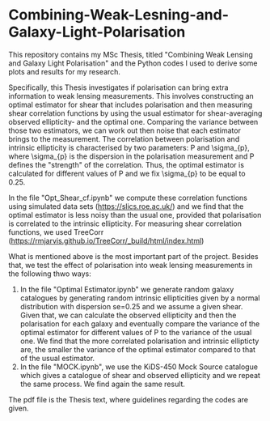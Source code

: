 # Combining-Weak-Lesning-and-Galaxy-Light-Polarisation
This repository contains my MSc Thesis, titled "Combining Weak Lensing and Galaxy Light Polarisation" and the Python codes I used to derive some plots and results for my research.   

Specifically, this Thesis investigates if polarisation can bring extra information to weak lensing measurements. This involves constructing an optimal estimator for shear that includes polarisation and then measuring shear correlation functions by using the usual estimator for shear-averaging observed ellipticity- and the optimal one. Comparing the variance between those two estimators, we can work out then noise that each estimator brings to the measurement. The correlation between polarisation and intrinsic ellipticity is characterised by two parameters: P and \sigma_{p}, where \sigma_{p} is the dispersion in the polarisation measurement and P defines the "strength" of the correlation. Thus, the optimal estimator is calculated for different values of P and we fix \sigma_{p} to be equal to 0.25.


In the file "Opt_Shear_cf.ipynb" we compute these correlation functions using simulated data sets (https://slics.roe.ac.uk/) and we find that the optimal estimator is less noisy than the usual one, provided that polarisation is correlated to the intrinsic ellipticity. For measuring shear correlation functions, we used TreeCorr (https://rmjarvis.github.io/TreeCorr/_build/html/index.html)


What is mentioned above is the most important part of the project. Besides that, we test the effect of polarisation into weak lensing measurements in the following thwo ways:
1) In the file "Optimal Estimator.ipynb" we generate random galaxy catalogues by generating random intrinsic ellipticities given by a normal distribution with dispersion se=0.25 and we assume a given shear. Given that, we can calculate the observed ellipticity and then the polarisation for each galaxy and eventually compare the variance of the optimal estimator for different values of P to the variance of the usual one. We find that the more correlated polarisation and intrinsic ellipticty are, the smaller the variance of the optimal estimator compared to that of the usual estimator. 
2) In the file "MOCK.ipynb", we use the KiDS-450 Mock Source catalogue which gives a catalogue of shear and observed ellipticity and we repeat the same process. We find again the same result.


The pdf file is the Thesis text, where guidelines regarding the codes are given.
